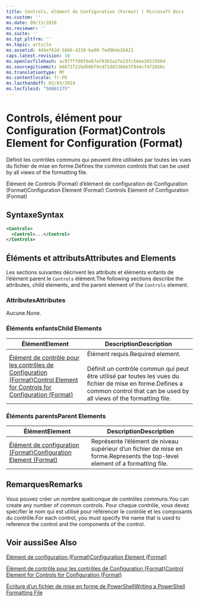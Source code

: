 ```yaml
---
title: Controls, élément de Configuration (Format) | Microsoft Docs
ms.custom: ''
ms.date: 09/13/2016
ms.reviewer: ''
ms.suite: ''
ms.tgt_pltfrm: ''
ms.topic: article
ms.assetid: 4d4ef63d-5866-4319-ba00-7ed96de26821
caps.latest.revision: 18
ms.openlocfilehash: ac9f7ff08f6e87ef83b5a2fe23fc58ee2651566d
ms.sourcegitcommit: b6871f21bd666f9cd71dd336bb3f844cf472b56c
ms.translationtype: MT
ms.contentlocale: fr-FR
ms.lasthandoff: 02/03/2019
ms.locfileid: "56861175"
---
```

# <a name="controls-element-for-configuration-format"></a><span data-ttu-id="3c1a4-102">Controls, élément pour Configuration (Format)</span><span class="sxs-lookup"><span data-stu-id="3c1a4-102">Controls Element for Configuration (Format)</span></span>

<span data-ttu-id="3c1a4-103">Définit les contrôles communs qui peuvent être utilisées par toutes les vues du fichier de mise en forme.</span><span class="sxs-lookup"><span data-stu-id="3c1a4-103">Defines the common controls that can be used by all views of the formatting file.</span></span>

<span data-ttu-id="3c1a4-104">Élément de Controls (Format) d’élément de configuration de Configuration (Format)</span><span class="sxs-lookup"><span data-stu-id="3c1a4-104">Configuration Element (Format) Controls Element of Configuration (Format)</span></span>

## <a name="syntax"></a><span data-ttu-id="3c1a4-105">Syntaxe</span><span class="sxs-lookup"><span data-stu-id="3c1a4-105">Syntax</span></span>

```xml
<Controls>
  <Control>...</Control>
</Controls>
```

## <a name="attributes-and-elements"></a><span data-ttu-id="3c1a4-106">Éléments et attributs</span><span class="sxs-lookup"><span data-stu-id="3c1a4-106">Attributes and Elements</span></span>

<span data-ttu-id="3c1a4-107">Les sections suivantes décrivent les attributs et éléments enfants de l’élément parent le `Controls` élément.</span><span class="sxs-lookup"><span data-stu-id="3c1a4-107">The following sections describe the attributes, child elements, and the parent element of the `Controls` element.</span></span>

### <a name="attributes"></a><span data-ttu-id="3c1a4-108">Attributes</span><span class="sxs-lookup"><span data-stu-id="3c1a4-108">Attributes</span></span>

<span data-ttu-id="3c1a4-109">Aucune.</span><span class="sxs-lookup"><span data-stu-id="3c1a4-109">None.</span></span>

### <a name="child-elements"></a><span data-ttu-id="3c1a4-110">Éléments enfants</span><span class="sxs-lookup"><span data-stu-id="3c1a4-110">Child Elements</span></span>

|<span data-ttu-id="3c1a4-111">Élément</span><span class="sxs-lookup"><span data-stu-id="3c1a4-111">Element</span></span>|<span data-ttu-id="3c1a4-112">Description</span><span class="sxs-lookup"><span data-stu-id="3c1a4-112">Description</span></span>|
|-------------|-----------------|
|[<span data-ttu-id="3c1a4-113">Élément de contrôle pour les contrôles de Configuration (Format)</span><span class="sxs-lookup"><span data-stu-id="3c1a4-113">Control Element for Controls for Configuration (Format)</span></span>](./control-element-for-controls-for-configuration-format.md)|<span data-ttu-id="3c1a4-114">Élément requis.</span><span class="sxs-lookup"><span data-stu-id="3c1a4-114">Required element.</span></span><br /><br /> <span data-ttu-id="3c1a4-115">Définit un contrôle commun qui peut être utilisé par toutes les vues du fichier de mise en forme.</span><span class="sxs-lookup"><span data-stu-id="3c1a4-115">Defines a common control that can be used by all views of the formatting file.</span></span>|

### <a name="parent-elements"></a><span data-ttu-id="3c1a4-116">Éléments parents</span><span class="sxs-lookup"><span data-stu-id="3c1a4-116">Parent Elements</span></span>

|<span data-ttu-id="3c1a4-117">Élément</span><span class="sxs-lookup"><span data-stu-id="3c1a4-117">Element</span></span>|<span data-ttu-id="3c1a4-118">Description</span><span class="sxs-lookup"><span data-stu-id="3c1a4-118">Description</span></span>|
|-------------|-----------------|
|[<span data-ttu-id="3c1a4-119">Élément de configuration (Format)</span><span class="sxs-lookup"><span data-stu-id="3c1a4-119">Configuration Element (Format)</span></span>](./configuration-element-format.md)|<span data-ttu-id="3c1a4-120">Représente l’élément de niveau supérieur d’un fichier de mise en forme.</span><span class="sxs-lookup"><span data-stu-id="3c1a4-120">Represents the top-level element of a formatting file.</span></span>|

## <a name="remarks"></a><span data-ttu-id="3c1a4-121">Remarques</span><span class="sxs-lookup"><span data-stu-id="3c1a4-121">Remarks</span></span>

<span data-ttu-id="3c1a4-122">Vous pouvez créer un nombre quelconque de contrôles communs.</span><span class="sxs-lookup"><span data-stu-id="3c1a4-122">You can create any number of common controls.</span></span> <span data-ttu-id="3c1a4-123">Pour chaque contrôle, vous devez spécifier le nom qui est utilisé pour référencer le contrôle et les composants du contrôle.</span><span class="sxs-lookup"><span data-stu-id="3c1a4-123">For each control, you must specify the name that is used to reference the control and the components of the control.</span></span>

## <a name="see-also"></a><span data-ttu-id="3c1a4-124">Voir aussi</span><span class="sxs-lookup"><span data-stu-id="3c1a4-124">See Also</span></span>

[<span data-ttu-id="3c1a4-125">Élément de configuration (Format)</span><span class="sxs-lookup"><span data-stu-id="3c1a4-125">Configuration Element (Format)</span></span>](./configuration-element-format.md)

[<span data-ttu-id="3c1a4-126">Élément de contrôle pour les contrôles de Configuration (Format)</span><span class="sxs-lookup"><span data-stu-id="3c1a4-126">Control Element for Controls for Configuration (Format)</span></span>](./control-element-for-controls-for-configuration-format.md)

[<span data-ttu-id="3c1a4-127">Écriture d’un fichier de mise en forme de PowerShell</span><span class="sxs-lookup"><span data-stu-id="3c1a4-127">Writing a PowerShell Formatting File</span></span>](./writing-a-powershell-formatting-file.md)
